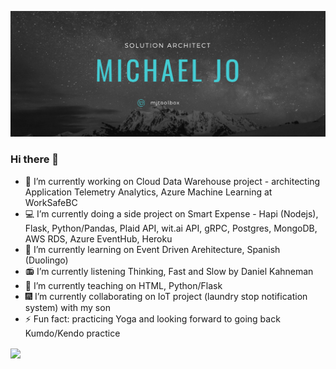 [![Header](https://github.com/mjtoolbox/mjtoolbox/blob/main/githubimg4.png "Header")](https://mjtoolbox.wordpress.com/)

### Hi there 👋

- 🔭 I’m currently working on Cloud Data Warehouse project - architecting Application Telemetry Analytics, Azure Machine Learning at WorkSafeBC
- 💻 I’m currently doing a side project on Smart Expense - Hapi (Nodejs), Flask, Python/Pandas, Plaid API, wit.ai API, gRPC, Postgres, MongoDB, AWS RDS, Azure EventHub, Heroku
- 🌱 I’m currently learning on Event Driven Arehitecture, Spanish (Duolingo)
- 📻 I’m currently listening Thinking, Fast and Slow by Daniel Kahneman
- 📝 I’m currently teaching on HTML, Python/Flask
- 🎆 I’m currently collaborating on IoT project (laundry stop notification system) with my son
- ⚡ Fun fact: practicing Yoga and looking forward to going back Kumdo/Kendo practice

<img align="center" src="https://github-readme-stats.vercel.app/api/top-langs/?username=mjtoolbox&theme=dark" />

